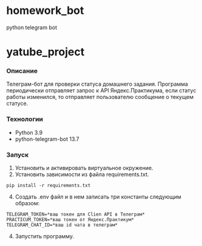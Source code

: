 # homework_bot
python telegram bot
# yatube_project

### Описание
Телеграм-бот для проверки статуса домашнего задания. Программа периодически отправляет запрос к API Яндекс.Практикума, если статус работы изменился, то отправляет пользователю сообщение о текущем статусе.
### Технологии
 - Python 3.9
 - python-telegram-bot 13.7

### Запуск 
1. Установить и активировать виртуальное окружение.
2. Установить зависимости из файла requirements.txt.
```
pip install -r requirements.txt
``` 
4. Создать .env файл и в нем записать три константы следующим образом:
```
TELEGRAM_TOKEN=*ваш токен для Clien API в Телеграм*
PRACTICUM_TOKEN=*ваш токен от Яндекс.Практикум*
TELEGRAM_CHAT_ID=*ваш id чата в телеграм*
```
4. Запустить программу.
